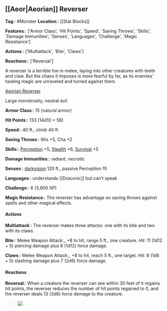 ## [[Aeor|Aeorian]] Reverser
**Tag**:: #Monster
**Location**:: [[Stat Blocks]]

**Features**:: ['Armor Class', 'Hit Points', 'Speed', 'Saving Throws', 'Skills', 'Damage Immunities', 'Senses', 'Languages', 'Challenge', 'Magic Resistance']

**Actions**:: ['Multiattack', 'Bite', 'Claws']

**Reactions**:: ['Reversal']

A reverser is a terrible foe in melee, laying into other creatures with teeth and claw. But the chaos it imposes is more fearful by far, as its enemies’ healing magic are unraveled and turned against them.

[Aeorian Reverser](https://www.dndbeyond.com/monsters/aeorian-reverser)

Large monstrosity, neutral evil

**Armor Class**::  15 (natural armor)

**Hit Points**::  133 (14d10 + 56)

**Speed**::  40 ft., climb 40 ft.

**Saving Throws**::  Wis +5, Cha +2

**Skills**::  [Perception](https://www.dndbeyond.com/compendium/rules/basic-rules/using-ability-scores#Perception) +5, [Stealth](https://www.dndbeyond.com/compendium/rules/basic-rules/using-ability-scores#Stealth) +6, [Survival](https://www.dndbeyond.com/compendium/rules/basic-rules/using-ability-scores#Survival) +5

**Damage Immunities**::  radiant, necrotic

**Senses**::  [darkvision](https://www.dndbeyond.com/compendium/rules/basic-rules/monsters#Darkvision) 120 ft., passive Perception 15

**Languages**::  understands [[Draconic]] but can’t speak

**Challenge**::  8 (3,900 XP)

**Magic Resistance**::  The reverser has advantage on saving throws against spells and other magical effects.

#### Actions
**Multiattack**::  The reverser makes three attacks: one with its bite and two with its claws.

**Bite**::  Melee Weapon Attack:_ +8 to hit, range 5 ft., one creature. _Hit:_ 11 (1d12 + 5) piercing damage plus 6 (1d12) force damage.

**Claws**::  Melee Weapon Attack:_ +8 to hit, reach 5 ft., one target. _Hit:_ 8 (1d6 + 5) slashing damage plus 7 (2d6) force damage.

#### Reactions
**Reversal**::  When a creature the reverser can see within 30 feet of it regains hit points, the reverser reduces the number of hit points regained to 0, and the reverser deals 13 (3d8) force damage to the creature.

> [![](https://media-waterdeep.cursecdn.com/avatars/thumbnails/9170/2/280/433/637199798847192534.png)](https://media-waterdeep.cursecdn.com/avatars/9170/2/637199798847192534.png)